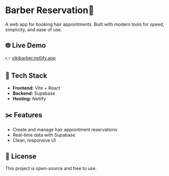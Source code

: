 # Barber Reservation💈

A web app for booking hair appointments. 
Built with modern tools for speed, simplicity, and ease of use.

## 🌐 Live Demo
👉 [vikibarber.netlify.app](https://vikibarber.netlify.app)

## 🧰 Tech Stack
- **Frontend:** Vite + React  
- **Backend:** Supabase  
- **Hosting:** Netlify  

## ✂️ Features
- Create and manage hair appointment reservations  
- Real-time data with Supabase  
- Clean, responsive UI  

## 📄 License
This project is open-source and free to use.
